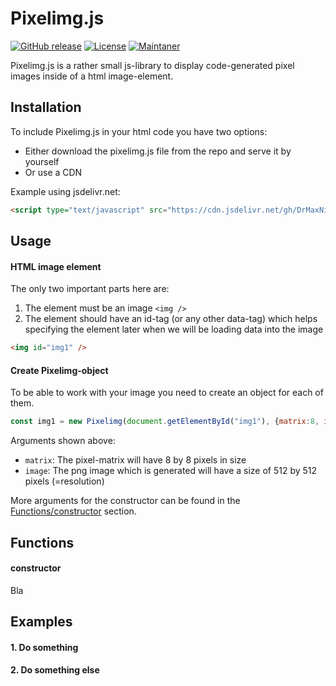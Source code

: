 # Pixelimg.js
[![GitHub release](https://img.shields.io/badge/release-v1.0.1-orange)](https://github.com/DrMaxNix/pixelimgjs)
[![License](https://img.shields.io/badge/license-MIT-green)](https://github.com/DrMaxNix/pixelimgjs/blob/main/LICENSE)
[![Maintaner](https://img.shields.io/badge/maintainer-DrMaxNix-blue)](https://www.drmaxnix.de)

Pixelimg.js is a rather small js-library to display code-generated pixel images inside of a html image-element.


## Installation
To include Pixelimg.js in your html code you have two options:
- Either download the pixelimg.js file from the repo and serve it by yourself
- Or use a CDN

Example using jsdelivr.net:
```html
<script type="text/javascript" src="https://cdn.jsdelivr.net/gh/DrMaxNix/pixelimgjs@1.0/pixelimg.min.js"></script>
```


## Usage
#### HTML image element
The only two important parts here are:
1. The element must be an image `<img />`
2. The element should have an id-tag (or any other data-tag) which helps specifying the element later when we will be loading data into the image
```html
<img id="img1" />
```

#### Create Pixelimg-object
To be able to work with your image you need to create an object for each of them.
```javascript
const img1 = new Pixelimg(document.getElementById("img1"), {matrix:8, image:512});
```
Arguments shown above:
- `matrix`: The pixel-matrix will have 8 by 8 pixels in size
- `image`: The png image which is generated will have a size of 512 by 512 pixels (=resolution)

More arguments for the constructor can be found in the [Functions/constructor](#constructor) section.


## Functions
#### constructor
Bla


## Examples
#### 1. Do something

#### 2. Do something else
